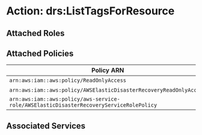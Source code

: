 # Action: drs:ListTagsForResource

## Attached Roles

## Attached Policies

| Policy ARN | Policy Name |
|------------|-------------|
| `arn:aws:iam::aws:policy/ReadOnlyAccess` | [ReadOnlyAccess](../policies.md#readonlyaccess) |
| `arn:aws:iam::aws:policy/AWSElasticDisasterRecoveryReadOnlyAccess` | [AWSElasticDisasterRecoveryReadOnlyAccess](../policies.md#awselasticdisasterrecoveryreadonlyaccess) |
| `arn:aws:iam::aws:policy/aws-service-role/AWSElasticDisasterRecoveryServiceRolePolicy` | [AWSElasticDisasterRecoveryServiceRolePolicy](../policies.md#awselasticdisasterrecoveryservicerolepolicy) |

## Associated Services

